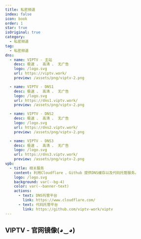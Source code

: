 ```yaml
---
title: 私密频道
index: false
icon: book
order: 1
star: true
isOriginal: true
category:
  - 私密频道
tag:
  - 私密频道
dns:
  - name: VIPTV - 主站
    desc: 极速 、 高清 、 无广告
    logo: /logo.svg
    url: https://viptv.work/
    preview: /assets/png/viptv-2.png

  - name: VIPTV - DNS1
    desc: 极速 、 高清 、 无广告
    logo: /logo.svg
    url: https://dns1.viptv.work/
    preview: /assets/png/viptv-2.png

  - name: VIPTV - DNS2
    desc: 极速 、 高清 、 无广告
    logo: /logo.svg
    url: https://dns2.viptv.work/
    preview: /assets/png/viptv-2.png

  - name: VIPTV - DNS3
    desc: 极速 、 高清 、 无广告
    logo: /logo.svg
    url: https://dns3.viptv.work/
    preview: /assets/png/viptv-2.png
vpb:
  - title: 相关服务
    content: 利用Cloudflare 、Github 提供DNS缓存以及代码托管服务。
    logo: /logo.svg
    background: var(--bg-4)
    color: var(--banner-text)
    actions:
      - text: DNS托管平台
        link: https://www.cloudflare.com/
      - text: 代码托管平台
        link: https://github.com/viptv-work/viptv
---
```


<VPBanner v-for="item in $frontmatter.vpb" :key="item.link" v-bind="item" />

## VIPTV - 官网镜像(◕‿◕)

<SiteInfo v-for="item in $frontmatter.dns" :key="item.link" v-bind="item" />
